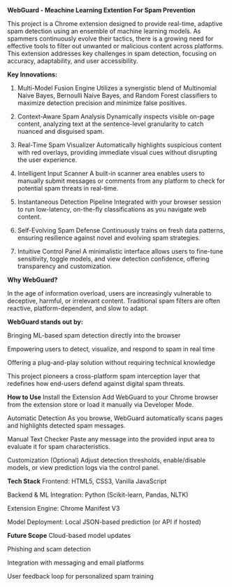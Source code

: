 **WebGuard - Meachine Learning Extention For Spam Prevention**

This project is a Chrome extension designed to provide real-time, adaptive spam detection using an ensemble of machine learning models. As spammers continuously evolve their tactics, there is a growing need for effective tools to filter out unwanted or malicious content across platforms. This extension addresses key challenges in spam detection, focusing on accuracy, adaptability, and user accessibility.

**Key Innovations:**
1. Multi-Model Fusion Engine
Utilizes a synergistic blend of Multinomial Naive Bayes, Bernoulli Naive Bayes, and Random Forest classifiers to maximize detection precision and minimize false positives.

2. Context-Aware Spam Analysis
Dynamically inspects visible on-page content, analyzing text at the sentence-level granularity to catch nuanced and disguised spam.

3. Real-Time Spam Visualizer
Automatically highlights suspicious content with red overlays, providing immediate visual cues without disrupting the user experience.

4. Intelligent Input Scanner
A built-in scanner area enables users to manually submit messages or comments from any platform to check for potential spam threats in real-time.

5. Instantaneous Detection Pipeline
Integrated with your browser session to run low-latency, on-the-fly classifications as you navigate web content.

6. Self-Evolving Spam Defense
Continuously trains on fresh data patterns, ensuring resilience against novel and evolving spam strategies.

7. Intuitive Control Panel
A minimalistic interface allows users to fine-tune sensitivity, toggle models, and view detection confidence, offering transparency and customization.

 **Why WebGuard?**

In the age of information overload, users are increasingly vulnerable to deceptive, harmful, or irrelevant content. Traditional spam filters are often reactive, platform-dependent, and slow to adapt.

**WebGuard stands out by:**

Bringing ML-based spam detection directly into the browser

Empowering users to detect, visualize, and respond to spam in real time

Offering a plug-and-play solution without requiring technical knowledge

This project pioneers a cross-platform spam interception layer that redefines how end-users defend against digital spam threats.

**How to Use**
Install the Extension
Add WebGuard to your Chrome browser from the extension store or load it manually via Developer Mode.

Automatic Detection
As you browse, WebGuard automatically scans pages and highlights detected spam messages.

Manual Text Checker
Paste any message into the provided input area to evaluate it for spam characteristics.

Customization (Optional)
Adjust detection thresholds, enable/disable models, or view prediction logs via the control panel.

**Tech Stack**
Frontend: HTML5, CSS3, Vanilla JavaScript

Backend & ML Integration: Python (Scikit-learn, Pandas, NLTK)

Extension Engine: Chrome Manifest V3

Model Deployment: Local JSON-based prediction (or API if hosted)

**Future Scope**
Cloud-based model updates

Phishing and scam detection

Integration with messaging and email platforms

User feedback loop for personalized spam training

